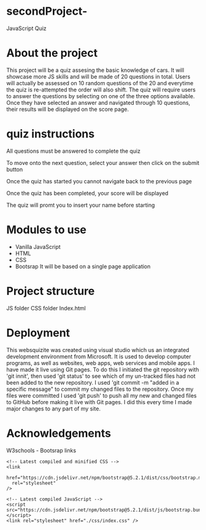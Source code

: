 # secondProject-
JavaScript Quiz 

# About the project 
This project will be a quiz assesing the basic knowledge of cars. It will showcase more JS skills and will be made of 20 questions in total. Users will actually be assessed on 10 random questions of the 20 and everytime the quiz is re-attempted the order will also shift. The quiz will require users to answer the questions by selecting on one of the three options available. Once they have selected an answer and navigated through 10 questions, their results will be displayed on the score page. 

# quiz instructions 

All questions must be answered to complete the quiz

To move onto the next question, select your answer then click on the submit button

Once the quiz has started you cannot navigate back to the previous page

Once the quiz has been completed, your score will be displayed

The quiz will promt you to insert your name before starting

# Modules to use 

- Vanilla JavaScript
- HTML
- CSS
- Bootsrap
It will be based on a single page application

# Project structure 
JS folder 
CSS folder 
Index.html

# Deployment 
This websquizite was created using visual studio which us an integrated development environment from Microsoft. It is used to develop computer programs, as well as websites, web apps, web services and mobile apps. I have made it live using Git pages. To do this I initiated the git repository with 'git innit', then used 'git status' to see which of my un-tracked files had not been added to the new repository. I used 'git commit -m "added in a specific message" to commit my changed files to the repository. Once my files were committed I used 'git push' to push all my new and changed files to GitHub before making it live with Git pages. I did this every time I made major changes to any part of my site.

# Acknowledgements 
W3schools - Bootsrap links 
<!-- https://www.w3schools.com/bootstrap5/bootstrap_get_started.php for bootstrap links "latests complied and minified CSS + Latest complied Javascript"-->
    <!-- Latest compiled and minified CSS -->
    <link
      href="https://cdn.jsdelivr.net/npm/bootstrap@5.2.1/dist/css/bootstrap.min.css"
      rel="stylesheet"
    />

    <!-- Latest compiled JavaScript -->
    <script src="https://cdn.jsdelivr.net/npm/bootstrap@5.2.1/dist/js/bootstrap.bundle.min.js"></script>
    <link rel="stylesheet" href="./css/index.css" />    


 